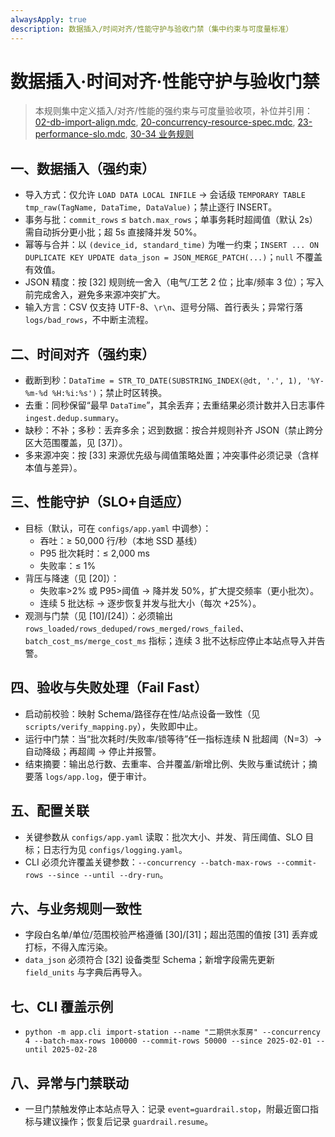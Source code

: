 ```yaml
---
alwaysApply: true
description: 数据插入/时间对齐/性能守护与验收门禁（集中约束与可度量标准）
---
```

# 数据插入·时间对齐·性能守护与验收门禁

> 本规则集中定义插入/对齐/性能的强约束与可度量验收项，补位并引用：
> [02-db-import-align.mdc](mdc:.cursor/rules/02-db-import-align.mdc),
> [20-concurrency-resource-spec.mdc](mdc:.cursor/rules/20-concurrency-resource-spec.mdc),
> [23-performance-slo.mdc](mdc:.cursor/rules/23-performance-slo.mdc),
> [30-34 业务规则](mdc:.cursor/rules/30-domain-dictionary.mdc)

## 一、数据插入（强约束）
- 导入方式：仅允许 `LOAD DATA LOCAL INFILE` → 会话级 `TEMPORARY TABLE tmp_raw(TagName, DataTime, DataValue)`；禁止逐行 INSERT。
- 事务与批：`commit_rows` ≤ `batch.max_rows`；单事务耗时超阈值（默认 2s）需自动拆分更小批；超 5s 直接降并发 50%。
- 幂等与合并：以 `(device_id, standard_time)` 为唯一约束；`INSERT ... ON DUPLICATE KEY UPDATE data_json = JSON_MERGE_PATCH(...)`；`null` 不覆盖有效值。
- JSON 精度：按 [32] 规则统一舍入（电气/工艺 2 位；比率/频率 3 位）；写入前完成舍入，避免多来源冲突扩大。
- 输入方言：CSV 仅支持 UTF-8、`\r\n`、逗号分隔、首行表头；异常行落 `logs/bad_rows`，不中断主流程。

## 二、时间对齐（强约束）
- 截断到秒：`DataTime = STR_TO_DATE(SUBSTRING_INDEX(@dt, '.', 1), '%Y-%m-%d %H:%i:%s')`；禁止时区转换。
- 去重：同秒保留“最早 `DataTime`”，其余丢弃；去重结果必须计数并入日志事件 `ingest.dedup.summary`。
- 缺秒：不补；多秒：丢弃多余；迟到数据：按合并规则补齐 JSON（禁止跨分区大范围覆盖，见 [37]）。
- 多来源冲突：按 [33] 来源优先级与阈值策略处置；冲突事件必须记录（含样本值与差异）。

## 三、性能守护（SLO+自适应）
- 目标（默认，可在 `configs/app.yaml` 中调参）：
  - 吞吐：≥ 50,000 行/秒（本地 SSD 基线）
  - P95 批次耗时：≤ 2,000 ms
  - 失败率：≤ 1%
- 背压与降速（见 [20]）：
  - 失败率>2% 或 P95>阈值 → 降并发 50%，扩大提交频率（更小批次）。
  - 连续 5 批达标 → 逐步恢复并发与批大小（每次 +25%）。
- 观测与门禁（见 [10]/[24]）：必须输出 `rows_loaded/rows_deduped/rows_merged/rows_failed`、`batch_cost_ms/merge_cost_ms` 指标；连续 3 批不达标应停止本站点导入并告警。

## 四、验收与失败处理（Fail Fast）
- 启动前校验：映射 Schema/路径存在性/站点设备一致性（见 `scripts/verify_mapping.py`），失败即中止。
- 运行中门禁：当“批次耗时/失败率/锁等待”任一指标连续 N 批超阈（N=3）→ 自动降级；再超阈 → 停止并报警。
- 结束摘要：输出总行数、去重率、合并覆盖/新增比例、失败与重试统计；摘要落 `logs/app.log`，便于审计。

## 五、配置关联
- 关键参数从 `configs/app.yaml` 读取：批次大小、并发、背压阈值、SLO 目标；日志行为见 `configs/logging.yaml`。
- CLI 必须允许覆盖关键参数：`--concurrency --batch-max-rows --commit-rows --since --until --dry-run`。

## 六、与业务规则一致性
- 字段白名单/单位/范围校验严格遵循 [30]/[31]；超出范围的值按 [31] 丢弃或打标，不得入库污染。
- `data_json` 必须符合 [32] 设备类型 Schema；新增字段需先更新 `field_units` 与字典后再导入。

## 七、CLI 覆盖示例
- `python -m app.cli import-station --name "二期供水泵房" --concurrency 4 --batch-max-rows 100000 --commit-rows 50000 --since 2025-02-01 --until 2025-02-28`

## 八、异常与门禁联动
- 一旦门禁触发停止本站点导入：记录 `event=guardrail.stop`，附最近窗口指标与建议操作；恢复后记录 `guardrail.resume`。